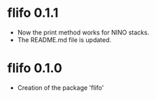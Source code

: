 # flifo 0.1.1

* Now the print method works for NINO stacks. 
* The README.md file is updated. 


# flifo 0.1.0

* Creation of the package 'flifo'